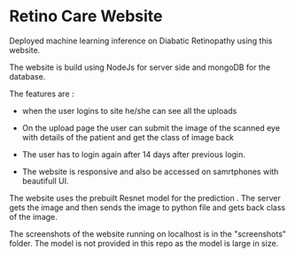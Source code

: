 # Retino Care Website
Deployed machine learning inference on Diabatic Retinopathy using this website.

The website is build using NodeJs for server side and mongoDB for the database.

The features are :

* when the user logins to site he/she can see all the uploads

* On the upload page the user can submit the image of the scanned eye with details of the patient and get the class of image back

* The user has to login again after 14 days after previous login.

* The website is responsive and also be accessed on samrtphones with beautifull UI.

The website uses the prebuilt Resnet model for the prediction . The server gets the image and then sends the image to python file and gets back class of the image.

The screenshots of the website running on localhost is in the "screenshots" folder. The model is not provided in this repo as the model is large in size.
